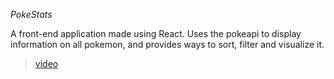 _PokeStats_

A front-end application made using React. Uses the pokeapi to display information on all pokemon, and provides ways to sort, filter and visualize it.

<blockquote class="imgur-embed-pub" lang="en" data-id="a/yEWCNY9"  ><a href="//imgur.com/a/yEWCNY9">video</a></blockquote>

